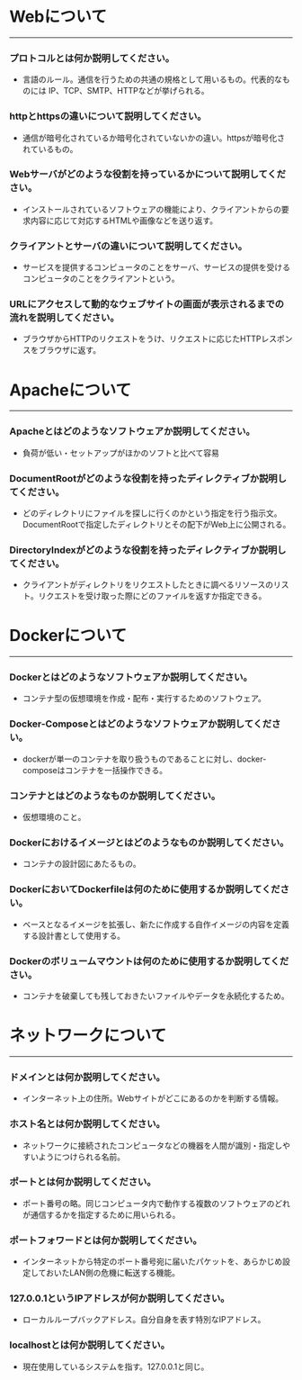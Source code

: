 # Webについて
---
### プロトコルとは何か説明してください。
- 言語のルール。通信を行うための共通の規格として用いるもの。代表的なものには IP、TCP、SMTP、HTTPなどが挙げられる。


### httpとhttpsの違いについて説明してください。
- 通信が暗号化されているか暗号化されていないかの違い。httpsが暗号化されているもの。


### Webサーバがどのような役割を持っているかについて説明してください。
- インストールされているソフトウェアの機能により、クライアントからの要求内容に応じて対応するHTMLや画像などを送り返す。


### クライアントとサーバの違いについて説明してください。
- サービスを提供するコンピュータのことをサーバ、サービスの提供を受けるコンピュータのことをクライアントという。


### URLにアクセスして動的なウェブサイトの画面が表示されるまでの流れを説明してください。
- ブラウザからHTTPのリクエストをうけ、リクエストに応じたHTTPレスポンスをブラウザに返す。



# Apacheについて
---
### Apacheとはどのようなソフトウェアか説明してください。
- 負荷が低い・セットアップがほかのソフトと比べて容易


### DocumentRootがどのような役割を持ったディレクティブか説明してください。
- どのディレクトリにファイルを探しに行くのかという指定を行う指示文。DocumentRootで指定したディレクトリとその配下がWeb上に公開される。


### DirectoryIndexがどのような役割を持ったディレクティブか説明してください。
- クライアントがディレクトリをリクエストしたときに調べるリソースのリスト。リクエストを受け取った際にどのファイルを返すか指定できる。




# Dockerについて
---
### Dockerとはどのようなソフトウェアか説明してください。
- コンテナ型の仮想環境を作成・配布・実行するためのソフトウェア。



### Docker-Composeとはどのようなソフトウェアか説明してください。
- dockerが単一のコンテナを取り扱うものであることに対し、docker-composeはコンテナを一括操作できる。


### コンテナとはどのようなものか説明してください。
- 仮想環境のこと。


### Dockerにおけるイメージとはどのようなものか説明してください。
- コンテナの設計図にあたるもの。


### DockerにおいてDockerfileは何のために使用するか説明してください。
- ベースとなるイメージを拡張し、新たに作成する自作イメージの内容を定義する設計書として使用する。


### Dockerのボリュームマウントは何のために使用するか説明してください。
- コンテナを破棄しても残しておきたいファイルやデータを永続化するため。



# ネットワークについて
---
### ドメインとは何か説明してください。
- インターネット上の住所。Webサイトがどこにあるのかを判断する情報。


### ホスト名とは何か説明してください。
- ネットワークに接続されたコンピュータなどの機器を人間が識別・指定しやすいようにつけられる名前。


### ポートとは何か説明してください。
- ポート番号の略。同じコンピュータ内で動作する複数のソフトウェアのどれが通信するかを指定するために用いられる。


### ポートフォワードとは何か説明してください。
- インターネットから特定のポート番号宛に届いたパケットを、あらかじめ設定しておいたLAN側の危機に転送する機能。


### 127.0.0.1というIPアドレスが何か説明してください。
- ローカルループバックアドレス。自分自身を表す特別なIPアドレス。


### localhostとは何か説明してください。
- 現在使用しているシステムを指す。127.0.0.1と同じ。



